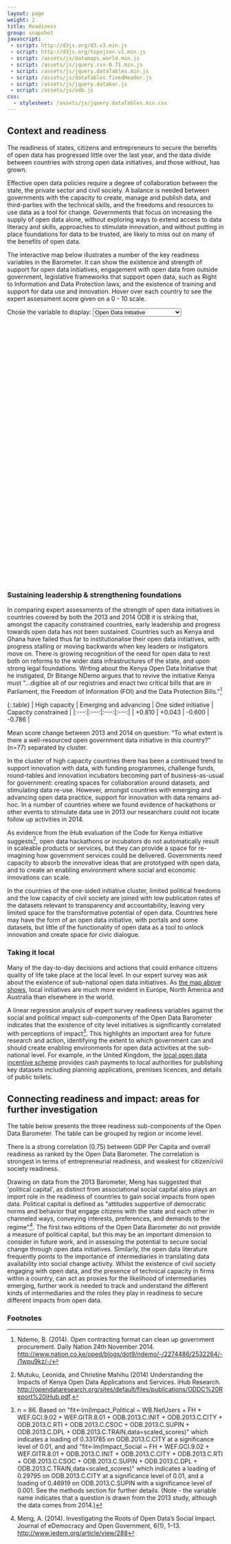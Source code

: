```yaml
---
layout: page
weight: 2
title: Readiness
group: snapshot
javascript:
 - script: http://d3js.org/d3.v3.min.js
 - script: http://d3js.org/topojson.v1.min.js
 - script: /assets/js/datamaps.world.min.js 
 - script: /assets/js/jquery.csv-0.71.min.js 
 - script: /assets/js/jquery.dataTables.min.js
 - script: /assets/js/dataTables.fixedHeader.js
 - script: /assets/js/jquery.databar.js 
 - script: /assets/js/odb.js
css:
  - stylesheet: /assets/js/jquery.dataTables.min.css
---
```


## Context and readiness

<span class="lead">The readiness of states, citizens and entrepreneurs to secure the benefits of open data has progressed little over the last year, and the data divide between countries with strong open data initiatives, and those without, has grown.</span>

Effective open data policies require a degree of collaboration between the state, the private sector and civil society. A balance is needed between governments with the capacity to create, manage and publish data, and third-parties with the technical skills, and the freedoms and resources to use data as a tool for change. Governments that focus on increasing the supply of open data alone, without exploring ways to extend access to data literacy and skills, approaches to stimulate innovation, and without putting in place foundations for data to be trusted, are likely to miss out on many of the benefits of open data.

The interactive map below illustrates a number of the key readiness variables in the Barometer. It can show the existence and strength of support for open data initiatives, engagement with open data from outside government, legislative frameworks that support open data, such as Right to Information and Data Protection laws, and the existence of training and support for data use and innovation. Hover over each country to see the expert assessment score given on a 0 - 10 scale.

<a name="map"></a>
<label>Chose the variable to display: <select id="map_var">
    <option value="ODB.2013.C.INIT" data-label="To what extent is there a well-resourced open government data initiative in this country?">Open Data Initiative</option>
    <option value="ODB.2013.C.RTI" data-label="To what extent does the country have a functioning right-to-information law?">Right to Information Legislation</option>
    <option value="ODB.2013.C.DPL" data-label="To what extent is there a robust legal or regulatory framework for protection of personal data in this country?">Data Protection Legislation</option>
    <option value="ODB.2013.C.CITY" data-label="To what extent are city or regional governments running their own open data initiatives?">City Open Data Initiative</option>
    <option value="ODB.2013.C.CSOC" data-label="To what extent are civil society and information technology professionals engaging with the government regarding open data?">Civil Society Engagement</option>
    <option value="ODB.2013.C.TRAIN" data-label="To what extent is training available for individuals or businesses wishing to increase their skills or build businesses to use open data?">Training on Open Data</option>
    <option value="ODB.2013.C.SUPIN" data-label="To what extent is government directly supporting a culture of innovation with open data through competitions, grants or other support?">Support for Innovation</option>
</select></label>

<div id="mapshot">
<div id="map_container" style="position: relative; width: 90%px; height: 600px;">
    
</div>
<div id="map-caption" class="caption"></div>
</div>

### Sustaining leadership & strengthening foundations

In comparing expert assessments of the strength of open data initiatives in countries covered by both the 2013 and 2014 ODB it is striking that, amongst the capacity constrained countries, early leadership and progress towards open data has not been sustained. Countries such as Kenya and Ghana have failed thus far to institutionalise their open data initiatives, with progress stalling or moving backwards when key leaders or instigators move on. There is growing recognition of the need for open data to rest both on reforms to the wider data infrastructures of the state, and upon strong legal foundations. Writing about the Kenya Open Data Initiative that he instigated, Dr Bitange NDemo argues that to revive the initiative Kenya must "...digitise all of our registries and enact two critical bills that are in Parliament, the Freedom of Information (FOI) and the Data Protection Bills."[^3]

{:.table}
| High capacity | Emerging and advancing | One sided initiative | Capacity constrained |
|:---:|:---:|:---:|:---:|
| +0.810  | +0.043  | -0.600 | -0.786  |

<div class="caption">Mean score change between 2013 and 2014 on question: "To what extent is there a well-resourced open government data initiative in this country?" (n=77) separated by cluster.</div>



In the cluster of high capacity countries there has been a continued trend to support innovation with data, with funding programmes, challenge funds, round-tables and innovation incubators becoming part of business-as-usual for government: creating spaces for collaboration around datasets, and stimulating data re-use. However, amongst countries with emerging and advancing open data practice, support for innovation with data remains ad-hoc. In a number of countries where we found evidence of hackathons or other events to stimulate data use in 2013 our researchers could not locate follow up activities in 2014. 

As evidence from the iHub evaluation of the Code for Kenya initiative suggests[^cfk], open data hackathons or incubators do not automatically result in scaleable products or services, but they can provide a space for re-imagining how government services could be delivered. Governments need capacity to absorb the innovative ideas that are prototyped with open data, and to create an enabling environment where social and economic innovations can scale. 

In the countries of the one-sided initiative cluster, limited political freedoms and the low capacity of civil society are joined with low publication rates of the datasets relevant to transparency and accountability, leaving very limited space for the transformative potential of open data. Countries here may have the form of an open data initiative, with portals and some datasets, but little of the functionality of open data as a tool to unlock innovation and create space for civic dialogue. 

### Taking it local

Many of the day-to-day decisions and actions that could enhance citizens quality of life take place at the local level. In our expert survey was ask about the existence of sub-national open data initiatives. As <a href="#map" onClick='javascript:$("#map_var").val("ODB.2013.C.CITY"); $("#map_var").trigger("change");'>the map above shows</a>, local initiatives are much more evident in Europe, North America and Australia than elsewhere in the world. 

A linear regression analysis of expert survey readiness variables against the social and political impact sub-components of the Open Data Barometer indicates that the existence of city level initiatives is significantly correlated with perceptions of impact[^4]. This highlights an important area for future research and action, identifying the extent to which government can and should create enabling environments for open data activities at the sub-national level. For example, in the United Kingdom, the [local open data incentive scheme](http://incentive.opendata.esd.org.uk/) provides cash payments to local authorities for publishing key datasets including planning applications, premises licences, and details of public toilets. 


## Connecting readiness and impact: areas for further investigation 

The table below presents the three readiness sub-components of the Open Data Barometer. The table can be grouped by region or income level.

There is a strong correlation (0.75) between GDP Per Capita and overall readiness as ranked by the Open Data Barometer. The correlation is strongest in terms of entrepreneurial readiness, and weakest for citizen/civil society readiness.

Drawing on data from the 2013 Barometer, Meng has suggested that 'political capital', as distinct from associational social capital also plays an import role in the readiness of countries to gain social impacts from open data. Political capital is defined as "attitudes supportive of democratic norms and behavior that engage citizens with the state and each other in channeled ways, conveying interests, preferences, and demands to the regime"[^2]. The first two editions of the Open Data Barometer do not provide a measure of political capital, but this may be an important dimension to consider in future work, and in assessing the potential to secure social change through open data initiatives. Similarly, the open data literature frequently points to the importance of intermediaries in translating data availability into social change activity. Whilst the existence of civil society engaging with open data, and the presence of technical capacity in firms within a country, can act as proxies for the likelihood of intermediaries emerging, further work is needed to track and understand the different kinds of intermediaries and the roles they play in readiness to secure different impacts from open data.

<div id="rankings"></div>


<script>
 $(document).ready(function () {
     $.ajax({
         type: "GET",
         url: "/assets/data/ODB-2014-Rankings.csv",
         success: function (data) { 
            window.odb_data = $.csv.toObjects(data);
             $.ajax({
                     type: "GET",
                     url: "/assets/data/indicators.csv",
                     success: function (data) { 
                        window.odb_key = $.csv.toObjects(data);
                        generate_odb_table(
                            window.odb_data,
                            window.odb_key,
                            ["Country","Region","Cluster","Income","Readiness_Government-Scaled","Readiness_Citizens-Scaled","Readiness_Entrepreneurs-Scaled","Readiness-Scaled"],
                            "#rankings",
                            ["Region","Income","Cluster"],
                            ["Region","Income","Cluster"],
                            "Readiness-Scaled"
                        )
                     }      
             });
        }
     });
 });
</script>





<script>
    var scores = {}
    var mapData = {}
    var map
        
    function generate_map_data(scores,variable) {
       var mapData = {}
       for(i=0;i<scores.length;i++) {
           mapData[scores[i]['ISO3']] = {fillKey:parseInt(scores[i][variable]),score:scores[i][variable]}
        } 
       $("#map-caption").html("Map showing responses on a 0 - 10 scale for the expert survey question: "+$("#map_var option:SELECTED").data("label"))
       map.updateChoropleth(mapData);

    }
    
    function setupMap(initialData) {
        var map = new Datamap({element: document.getElementById('map_container'),
          fills: {            
                      0: "#efedf5",
                      1: "#dadaeb",
                      2: "#bcbddc",
                      3: "#9e9ac8",
                      4: "#807dba",
                      5: "#6a51a3",
                      6: "#54278f",
                      7: "#3f007d",
                      8: "#320064",
                      9: "#391958",
                      10: "#2E1446",
                      defaultFill: 'white' //any hex, color name or rgb/rgba value
          },
          data: initialData,
          geographyConfig: {
                      borderWidth:1,
                      borderColor:'#8F8F8B',
                      highlightOnHover: false,
                      popupOnHover: true,
                      popupTemplate: function(geography, data) { //this function should just return a string
                          try {
                            return '<div class="hoverinfo"><strong>' + geography.properties.name + '</strong><br/> Score:' +  data.score + '</div>';
                          } catch(err) {
                             return '<div class="hoverinfo">' + geography.properties.name + ' is was not covered by the Open Data Barometer survey</div>';
                          }
                      },
          }
        });
        return map
    }
    
    $(document).ready(function () {
        $.ajax({
            type: "GET",
            url: "/assets/data/ODB-2014-Survey-Ordered.csv",
            success: function (data) { 
               scores = $.csv.toObjects(data);
               map = setupMap({})
               generate_map_data(scores,"ODB.2013.C.INIT")
               
               $("#map_var").change(function() {
                   generate_map_data(scores,$(this).val())
               })
            }
        });
    });

</script>


### Footnotes 

[^1]: Based on "[2014 - 2016 NEW OGP Commitments - BETA](https://docs.google.com/spreadsheets/d/1ua7HcCbd69HDKqiz7FW2QKr5ExH4cTNmupuVROdBEeU/edit#gid=0)" containing individual commitments extracted from OGP National Action Plans with an implementation start date of January 2014 or later, and then tagged by the OGP Support Unit.
[^2]: Meng, A. (2014). Investigating the Roots of Open Data’s Social Impact. Journal of eDemocracy and Open Government, 6(1), 1–13. http://www.jedem.org/article/view/288
[^3]: Ndemo, B. (2014). Open contracting format can clean up government procurement. Daily Nation 24th November 2014. http://www.nation.co.ke/oped/blogs/dot9/ndemo/-/2274486/2532264/-/1wpu9kz/-/

[^4]: n = 86. Based on "fit<-lm(Impact_Political ~ WB.NetUsers + FH + WEF.GCI.9.02 + WEF.GITR.8.01 + ODB.2013.C.INIT + ODB.2013.C.CITY + ODB.2013.C.RTI + ODB.2013.C.CSOC + ODB.2013.C.SUPIN + ODB.2013.C.DPL + ODB.2013.C.TRAIN,data=scaled_scores)" which indicates a loading of 0.331785  on ODB.2013.C.CITY at a significance level of 0.01, and and "fit<-lm(Impact_Social ~ FH + WEF.GCI.9.02 + WEF.GITR.8.01 + ODB.2013.C.INIT + ODB.2013.C.CITY + ODB.2013.C.RTI + ODB.2013.C.CSOC + ODB.2013.C.SUPIN + ODB.2013.C.DPL + ODB.2013.C.TRAIN,data=scaled_scores)" which indicates a loading of 0.29795 on ODB.2013.C.CITY at a significance level of 0.01, and a loading of 0.46919 on ODB.2013.C.SUPIN with a significance level of 0.001. See the methods section for further details. (Note - the variable name indicates that a question is drawn from the 2013 study, although the data comes from 2014.)


[^cfk]: Mutuku, Leonida, and Christine Mahihu (2014) Understanding the Impacts of Kenya Open Data Applications and Services. iHub Research. http://opendataresearch.org/sites/default/files/publications/ODDC%20Report%20iHub.pdf.
